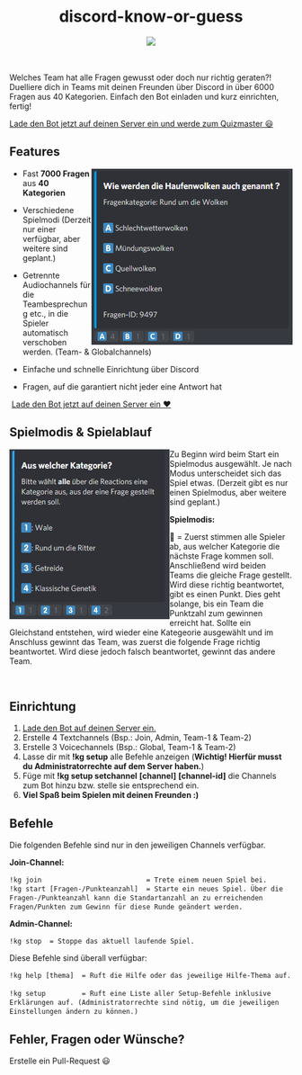 <div align="center">

# discord-know-or-guess

<p>
<img src=https://img.shields.io/badge/Beta_Version-1.0.2-yellow>
<p>
</div>

<br>

Welches Team hat alle Fragen gewusst oder doch nur richtig geraten?! Duelliere dich in Teams mit deinen Freunden über Discord in über 6000 Fragen aus 40 Kategorien. Einfach den Bot einladen und kurz einrichten, fertig!

 [Lade den Bot jetzt auf deinen Server ein und werde zum Quizmaster 😃](https://discord.com/api/oauth2/authorize?client_id=822529025666187355&permissions=8&scope=bot)

## Features

<img src="https://github.com/Frosch2010/discord-know-or-guess/blob/main/screenshots/Frage.jpg" align="right">

* Fast **7000 Fragen** aus **40 Kategorien**

* Verschiedene Spielmodi (Derzeit nur einer verfügbar, aber weitere sind geplant.)

* Getrennte Audiochannels für die Teambesprechung etc., in die Spieler automatisch verschoben werden. (Team- & Globalchannels)

* Einfache und schnelle Einrichtung über Discord

* Fragen, auf die garantiert nicht jeder eine Antwort hat

‌‌ [Lade den Bot jetzt auf deinen Server ein ❤️](https://discord.com/api/oauth2/authorize?client_id=822529025666187355&permissions=8&scope=bot)

## Spielmodis & Spielablauf

<img src="https://github.com/Frosch2010/discord-know-or-guess/blob/main/screenshots/Kategoriewahl.jpg" align="left">

Zu Beginn wird beim Start ein Spielmodus ausgewählt. Je nach Modus unterscheidet sich das Spiel etwas. (Derzeit gibt es nur einen Spielmodus, aber weitere sind geplant.)

**Spielmodis:**

‌‌💯 = Zuerst stimmen alle Spieler ab, aus welcher Kategorie die nächste Frage kommen soll. Anschließend wird beiden Teams die gleiche Frage gestellt. Wird diese richtig beantwortet, gibt es einen Punkt. Dies geht solange, bis ein Team die Punktzahl zum gewinnen erreicht hat. Sollte ein Gleichstand entstehen, wird wieder eine Kategeorie ausgewählt und im Anschluss gewinnt das Team, was zuerst die folgende Frage richtig beantwortet. Wird diese jedoch falsch beantwortet, gewinnt das andere Team.

‌‌ 

## Einrichtung

1. [Lade den Bot auf deinen Server ein.](https://discord.com/api/oauth2/authorize?client_id=822529025666187355&permissions=8&scope=bot)
2. Erstelle 4 Textchannels (Bsp.: Join, Admin, Team-1 & Team-2)
3. Erstelle 3 Voicechannels (Bsp.: Global, Team-1 & Team-2)
4. Lasse dir mit **!kg setup** alle Befehle anzeigen (**Wichtig! Hierfür musst du Administratorrechte auf dem Server haben.**)
5. Füge mit **!kg setup setchannel** **[channel]** **[channel-id]** die Channels zum Bot hinzu bzw. stelle sie entsprechend ein.
6. **Viel Spaß beim Spielen mit deinen Freunden :)**

## Befehle

Die folgenden Befehle sind nur in den jeweiligen Channels verfügbar.

**Join-Channel:**
```
!kg join                          = Trete einem neuen Spiel bei.
!kg start [Fragen-/Punkteanzahl]  = Starte ein neues Spiel. Über die Fragen-/Punkteanzahl kann die Standartanzahl an zu erreichenden Fragen/Punkten zum Gewinn für diese Runde geändert werden.
```

**Admin-Channel:**
```
!kg stop  = Stoppe das aktuell laufende Spiel.
```

Diese Befehle sind überall verfügbar:
```
!kg help [thema]  = Ruft die Hilfe oder das jeweilige Hilfe-Thema auf.

!kg setup         = Ruft eine Liste aller Setup-Befehle inklusive Erklärungen auf. (Administratorrechte sind nötig, um die jeweiligen Einstellungen ändern zu können.)
```

## Fehler, Fragen oder Wünsche?

Erstelle ein Pull-Request 😃
